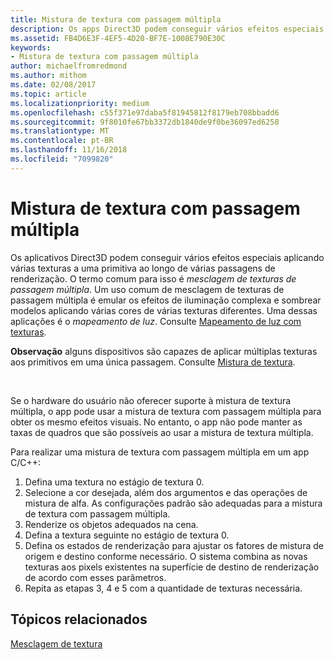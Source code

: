 ```yaml
---
title: Mistura de textura com passagem múltipla
description: Os apps Direct3D podem conseguir vários efeitos especiais ao aplicar diversas texturas a um primitivo durante múltiplas passagens de renderização.
ms.assetid: FB4D6E3F-4EF5-4D20-BF7E-1008E790E30C
keywords:
- Mistura de textura com passagem múltipla
author: michaelfromredmond
ms.author: mithom
ms.date: 02/08/2017
ms.topic: article
ms.localizationpriority: medium
ms.openlocfilehash: c55f371e97daba5f81945812f8179eb708bbadd6
ms.sourcegitcommit: 9f8010fe67bb3372db1840de9f0be36097ed6258
ms.translationtype: MT
ms.contentlocale: pt-BR
ms.lasthandoff: 11/16/2018
ms.locfileid: "7099820"
---
```

# <a name="multipass-texture-blending"></a>Mistura de textura com passagem múltipla


Os aplicativos Direct3D podem conseguir vários efeitos especiais aplicando várias texturas a uma primitiva ao longo de várias passagens de renderização. O termo comum para isso é *mesclagem de texturas de passagem múltipla*. Um uso comum de mesclagem de texturas de passagem múltipla é emular os efeitos de iluminação complexa e sombrear modelos aplicando várias cores de várias texturas diferentes. Uma dessas aplicações é o *mapeamento de luz*. Consulte [Mapeamento de luz com texturas](light-mapping-with-textures.md).

**Observação**  alguns dispositivos são capazes de aplicar múltiplas texturas aos primitivos em uma única passagem. Consulte [Mistura de textura](texture-blending.md).

 

Se o hardware do usuário não oferecer suporte à mistura de textura múltipla, o app pode usar a mistura de textura com passagem múltipla para obter os mesmo efeitos visuais. No entanto, o app não pode manter as taxas de quadros que são possíveis ao usar a mistura de textura múltipla.

Para realizar uma mistura de textura com passagem múltipla em um app C/C++:

1.  Defina uma textura no estágio de textura 0.
2.  Selecione a cor desejada, além dos argumentos e das operações de mistura de alfa. As configurações padrão são adequadas para a mistura de textura com passagem múltipla.
3.  Renderize os objetos adequados na cena.
4.  Defina a textura seguinte no estágio de textura 0.
5.  Defina os estados de renderização para ajustar os fatores de mistura de origem e destino conforme necessário. O sistema combina as novas texturas aos pixels existentes na superfície de destino de renderização de acordo com esses parâmetros.
6.  Repita as etapas 3, 4 e 5 com a quantidade de texturas necessária.

## <a name="span-idrelated-topicsspanrelated-topics"></a><span id="related-topics"></span>Tópicos relacionados


[Mesclagem de textura](texture-blending.md)

 

 




